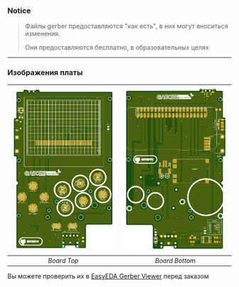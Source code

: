### Notice
> Файлы gerber предоставляются "как есть", в них могут вноситься изменения.
>
> Они предоставляются бесплатно, в образовательных целях

-----

### Изображения платы

| ![Board-Top](/images/Board-Top-remix.png) | ![Board-Bottom](../images/Board-Bottom-remix.png)|
|:--:|:--:|
| *Board Top* |*Board Bottom*|

Вы можете проверить их в [EasyEDA Gerber Viewer](https://jlcpcb.com/quote/gerberview/3f3f5ec0-e059-4040-932b-044b23d6642a_1_0_1_0_0.html) перед заказом
